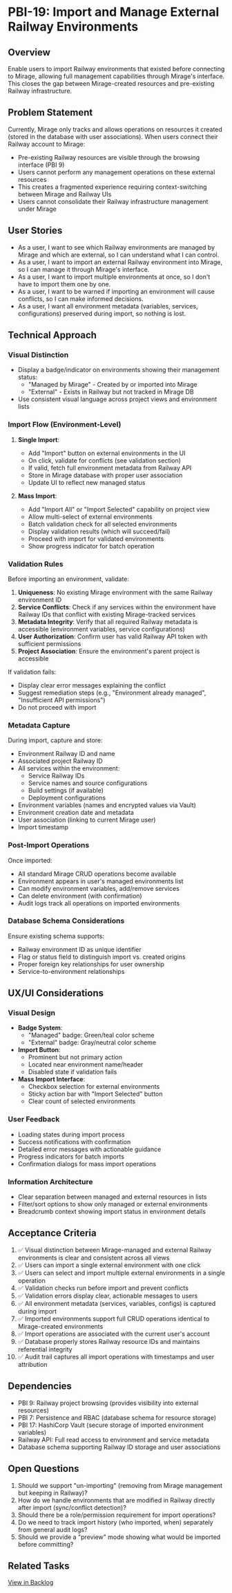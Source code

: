 # PBI-19: Import and Manage External Railway Environments

## Overview
Enable users to import Railway environments that existed before connecting to Mirage, allowing full management capabilities through Mirage's interface. This closes the gap between Mirage-created resources and pre-existing Railway infrastructure.

## Problem Statement
Currently, Mirage only tracks and allows operations on resources it created (stored in the database with user associations). When users connect their Railway account to Mirage:
- Pre-existing Railway resources are visible through the browsing interface (PBI 9)
- Users cannot perform any management operations on these external resources
- This creates a fragmented experience requiring context-switching between Mirage and Railway UIs
- Users cannot consolidate their Railway infrastructure management under Mirage

## User Stories
- As a user, I want to see which Railway environments are managed by Mirage and which are external, so I can understand what I can control.
- As a user, I want to import an external Railway environment into Mirage, so I can manage it through Mirage's interface.
- As a user, I want to import multiple environments at once, so I don't have to import them one by one.
- As a user, I want to be warned if importing an environment will cause conflicts, so I can make informed decisions.
- As a user, I want all environment metadata (variables, services, configurations) preserved during import, so nothing is lost.

## Technical Approach

### Visual Distinction
- Display a badge/indicator on environments showing their management status:
  - "Managed by Mirage" - Created by or imported into Mirage
  - "External" - Exists in Railway but not tracked in Mirage DB
- Use consistent visual language across project views and environment lists

### Import Flow (Environment-Level)
1. **Single Import**:
   - Add "Import" button on external environments in the UI
   - On click, validate for conflicts (see validation section)
   - If valid, fetch full environment metadata from Railway API
   - Store in Mirage database with proper user association
   - Update UI to reflect new managed status

2. **Mass Import**:
   - Add "Import All" or "Import Selected" capability on project view
   - Allow multi-select of external environments
   - Batch validation check for all selected environments
   - Display validation results (which will succeed/fail)
   - Proceed with import for validated environments
   - Show progress indicator for batch operation

### Validation Rules
Before importing an environment, validate:
1. **Uniqueness**: No existing Mirage environment with the same Railway environment ID
2. **Service Conflicts**: Check if any services within the environment have Railway IDs that conflict with existing Mirage-tracked services
3. **Metadata Integrity**: Verify that all required Railway metadata is accessible (environment variables, service configurations)
4. **User Authorization**: Confirm user has valid Railway API token with sufficient permissions
5. **Project Association**: Ensure the environment's parent project is accessible

If validation fails:
- Display clear error messages explaining the conflict
- Suggest remediation steps (e.g., "Environment already managed", "Insufficient API permissions")
- Do not proceed with import

### Metadata Capture
During import, capture and store:
- Environment Railway ID and name
- Associated project Railway ID
- All services within the environment:
  - Service Railway IDs
  - Service names and source configurations
  - Build settings (if available)
  - Deployment configurations
- Environment variables (names and encrypted values via Vault)
- Environment creation date and metadata
- User association (linking to current Mirage user)
- Import timestamp

### Post-Import Operations
Once imported:
- All standard Mirage CRUD operations become available
- Environment appears in user's managed environments list
- Can modify environment variables, add/remove services
- Can delete environment (with confirmation)
- Audit logs track all operations on imported environments

### Database Schema Considerations
Ensure existing schema supports:
- Railway environment ID as unique identifier
- Flag or status field to distinguish import vs. created origins
- Proper foreign key relationships for user ownership
- Service-to-environment relationships

## UX/UI Considerations

### Visual Design
- **Badge System**: 
  - "Managed" badge: Green/teal color scheme
  - "External" badge: Gray/neutral color scheme
- **Import Button**: 
  - Prominent but not primary action
  - Located near environment name/header
  - Disabled state if validation fails
- **Mass Import Interface**:
  - Checkbox selection for external environments
  - Sticky action bar with "Import Selected" button
  - Clear count of selected environments

### User Feedback
- Loading states during import process
- Success notifications with confirmation
- Detailed error messages with actionable guidance
- Progress indicators for batch imports
- Confirmation dialogs for mass import operations

### Information Architecture
- Clear separation between managed and external resources in lists
- Filter/sort options to show only managed or external environments
- Breadcrumb context showing import status in environment details

## Acceptance Criteria
1. ✅ Visual distinction between Mirage-managed and external Railway environments is clear and consistent across all views
2. ✅ Users can import a single external environment with one click
3. ✅ Users can select and import multiple external environments in a single operation
4. ✅ Validation checks run before import and prevent conflicts
5. ✅ Validation errors display clear, actionable messages to users
6. ✅ All environment metadata (services, variables, configs) is captured during import
7. ✅ Imported environments support full CRUD operations identical to Mirage-created environments
8. ✅ Import operations are associated with the current user's account
9. ✅ Database properly stores Railway resource IDs and maintains referential integrity
10. ✅ Audit trail captures all import operations with timestamps and user attribution

## Dependencies
- PBI 9: Railway project browsing (provides visibility into external resources)
- PBI 7: Persistence and RBAC (database schema for resource storage)
- PBI 17: HashiCorp Vault (secure storage of imported environment variables)
- Railway API: Full read access to environment and service metadata
- Database schema supporting Railway ID storage and user associations

## Open Questions
1. Should we support "un-importing" (removing from Mirage management but keeping in Railway)?
2. How do we handle environments that are modified in Railway directly after import (sync/conflict detection)?
3. Should there be a role/permission requirement for import operations?
4. Do we need to track import history (who imported, when) separately from general audit logs?
5. Should we provide a "preview" mode showing what would be imported before committing?

## Related Tasks
[View in Backlog](../backlog.md#19)

